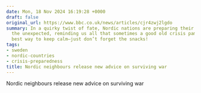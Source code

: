 ```yaml
---
date: Mon, 18 Nov 2024 16:19:28 +0000
draft: false
original_url: https://www.bbc.co.uk/news/articles/cjr4zwj2lgdo
summary: In a quirky twist of fate, Nordic nations are preparing their citizens for
  the unexpected, reminding us all that sometimes a good old crisis pamphlet is the
  best way to keep calm—just don’t forget the snacks!
tags:
- sweden
- nordic-countries
- crisis-preparedness
title: Nordic neighbours release new advice on surviving war
---
```


Nordic neighbours release new advice on surviving war